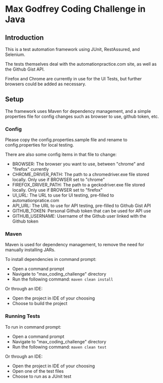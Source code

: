 # Max Godfrey Coding Challenge in Java

## Introduction

This is a test automation framework using JUnit, RestAssured, and Selenium.

The tests themselves deal with the automationpractice.com site, as well as the Github Gist API.

Firefox and Chrome are currently in use for the UI Tests, but further browsers could be added as necessary.

## Setup

The framework uses Maven for dependency management, and a simple properties file for config changes such as browser to use, github token, etc.

### Config

Please copy the config.properties.sample file and rename to config.properties for local testing.

There are also some config items in that file to change:
 - BROWSER: The browser you want to use, between "chrome" and "firefox" currently
 - CHROME_DRIVER_PATH: The path to a chromedriver.exe file stored locally. Only use if BROWSER set to "chrome"
 - FIREFOX_DRIVER_PATH: The path to a geckodriver.exe file stored locally. Only use if BROWSER set to "firefox"
 - UI_URL: The URL to use for UI testing, pre-filled to automationpratice.com
 - API_URL: The URL to use for API testing, pre-filled to Github Gist API
 - GITHUB_TOKEN: Personal Github token that can be used for API use
 - GITHUB_USERNAME: Username of the Github user linked with the Github token

### Maven

Maven is used for dependency management, to remove the need for manually installing JARs.

To install dependencies in command prompt:
- Open a command prompt
- Navigate to "max_coding_challenge" directory
- Run the following command: `maven clean install`

Or through an IDE:
- Open the project in IDE of your choosing
- Choose to build the project

### Running Tests

To run in command prompt:
- Open a command prompt
- Navigate to "max_coding_challenge" directory
- Run the following command: `maven clean test`

Or through an IDE:
- Open the project in IDE of your choosing
- Open one of the test files
- Choose to run as a JUnit test
